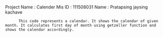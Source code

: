 Project Name : Calender
Mis ID : 111508031
Name : Pratapsing jaysing kachave
           
          This code represents a calendar. It shows the calendar of given month. It calculates first day of month using getzeller function and shows the calendar accordingly.
